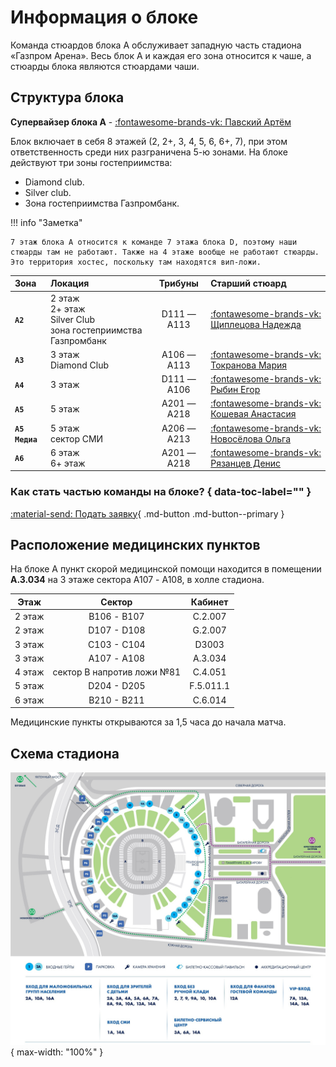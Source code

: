 # Информация о блоке
Команда стюардов блока А обслуживает западную часть стадиона «Газпром Арена». Весь блок А и каждая его зона относится к чаше, а стюарды блока являются стюардами чаши.

## Структура блока

**Супервайзер блока А** - [:fontawesome-brands-vk: Павский Артём](https://vk.com/id9241188)

Блок включает в себя 8 этажей (2, 2+, 3, 4, 5, 6, 6+, 7), при этом ответственность среди них разграничена 5-ю зонами. На блоке действуют три зоны гостеприимства:

* Diamond club.
* Silver club.
* Зона гостеприимства Газпромбанк.

!!! info "Заметка"
    
    7 этаж блока A относится к команде 7 этажа блока D, поэтому наши стюарды там не работают. Также на 4 этаже вообще не работают стюарды. Это территория хостес, поскольку там находятся вип-ложи.
    
| Зона | Локация | Трибуны | Старший стюард |
| :-- | :-- | :--: | :-- |
| **`A2`** | 2 этаж<br>2+ этаж<br>Silver Club<br>зона гостеприимства Газпромбанк | D111 — A113 | [:fontawesome-brands-vk: Щиплецова Надежда](https://vk.com/nadyaschipl) |
| **`A3`** | 3 этаж<br>Diamond Club | A106 — A113 | [:fontawesome-brands-vk: Токранова Мария](https://vk.com/tokranovamari) |
| **`A4`** | 3 этаж | D111 — A106 | [:fontawesome-brands-vk: Рыбин Егор](https://vk.com/id87519023) |
| **`A5`** | 5 этаж | А201 — А218 | [:fontawesome-brands-vk: Кошевая Анастасия](https://vk.com/id25374416) |
| **`A5 Медиа`** | 5 этаж<br>сектор СМИ | А206 — А213 | [:fontawesome-brands-vk: Новосёлова Ольга](https://vk.com/novo.olga) |
| **`A6`** | 6 этаж<br>6+ этаж | А201 — А218 | [:fontawesome-brands-vk: Рязанцев Денис](https://vk.com/albums68710933) |

### Как стать частью команды на блоке? { data-toc-label="" }

[:material-send: Подать заявку](https://forms.gle/E8k9f4WAYLC4x2eq5){ .md-button .md-button--primary }

## Расположение медицинских пунктов

На блоке А пункт скорой медицинской помощи находится в помещении **А.3.034** на 3 этаже сектора А107 - A108, в холле стадиона.

| Этаж |           Сектор           |  Кабинет  |
| :---: |:--------------------------:|:---------:|
| 2 этаж |        В106 - B107         |  С.2.007  |
| 2 этаж |        D107 - D108         |  G.2.007  |
| 3 этаж | C103 - C104 |   D3003   |
| 3 этаж |        А107 - A108         |  А.3.034  |
| 4 этаж | сектор B напротив ложи №81 |  С.4.051  |
| 5 этаж |        D204 - D205         | F.5.011.1 |
| 6 этаж | B210 - B211 |  C.6.014  |

Медицинские пункты открываются за 1,5 часа до начала матча.

## Схема стадиона

![](../../assets/images/stadium.jpg){ max-width: "100%" }